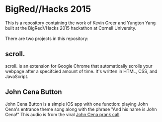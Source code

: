 # BigRed//Hacks 2015
This is a repository containing the work of Kevin Greer and Yungton Yang built at the BigRed//Hacks 2015
hackathon at Cornell University.
<br><br>
There are two projects in this repository:
<br>

<h2>scroll.</h2>
scroll. is an extension for Google Chrome that automatically scrolls your webpage after a specifcied amount of time.
It's written in HTML, CSS, and JavaScript.

<h2>John Cena Button</h2>
John Cena Button is a simple iOS app with one function: playing John Cena's entrance theme song along with
the phrase "And his name is John Cena!" This audio is from the viral <a href="https://www.youtube.com/watch?v=wRRsXxE1KVY">
John Cena prank call</a>.
